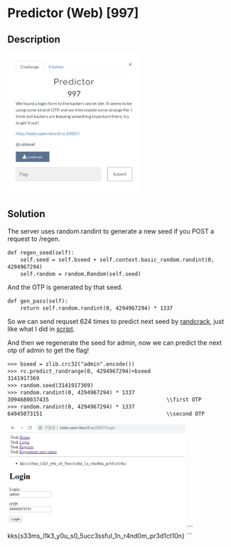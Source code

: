 # Predictor (Web) \[997\]

## __Description__

<img src="chall.png" width="300">

## __Solution__

The server uses random.randint to generate a new seed if you POST a request to /regen.

```
def regen_seed(self):
    self.seed = self.bseed + self.context.basic_random.randint(0, 4294967294)
    self.random = random.Random(self.seed)
```

And the OTP is generated by that seed.

```
def gen_pass(self):
    return self.random.randint(0, 4294967294) * 1337
```

So we can send requset 624 times to predict next seed by [randcrack](https://github.com/tna0y/Python-random-module-cracker), just like what I did in [script](predictor.py).

And then we regenerate the seed for admin, now we can predict the next otp of admin to get the flag!

```
>>> bseed = zlib.crc32("admin".encode())
>>> rc.predict_randrange(0, 4294967294)+bseed
3141917369
>>> random.seed(3141917369)
>>> random.randint(0, 4294967294) * 1337
3094680037435                                     \\first OTP
>>> random.randint(0, 4294967294) * 1337
64945073151                                       \\second OTP
```
<img src="ans.png" width="400">
```
kks{s33ms_l1k3_y0u_s0_5ucc3ssful_1n_r4nd0m_pr3d1ct10n}
```
